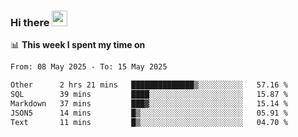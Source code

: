 ### Hi there <a href="https://www.gautamkrishnar.com/"><img src="https://media.giphy.com/media/hvRJCLFzcasrR4ia7z/giphy.gif" width="25px"></a>

📊 **This week I spent my time on**

<!--START_SECTION:waka-->

```txt
From: 08 May 2025 - To: 15 May 2025

Other      2 hrs 21 mins   ██████████████▒░░░░░░░░░░   57.16 %
SQL        39 mins         ████░░░░░░░░░░░░░░░░░░░░░   15.87 %
Markdown   37 mins         ███▓░░░░░░░░░░░░░░░░░░░░░   15.14 %
JSON5      14 mins         █▒░░░░░░░░░░░░░░░░░░░░░░░   05.91 %
Text       11 mins         █▒░░░░░░░░░░░░░░░░░░░░░░░   04.70 %
```

<!--END_SECTION:waka-->
